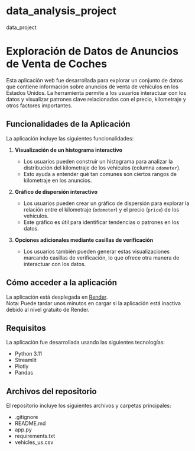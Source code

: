 # data_analysis_project
data_project

# Exploración de Datos de Anuncios de Venta de Coches

Esta aplicación web fue desarrollada para explorar un conjunto de datos que contiene información sobre anuncios de venta de vehículos en los Estados Unidos. La herramienta permite a los usuarios interactuar con los datos y visualizar patrones clave relacionados con el precio, kilometraje y otros factores importantes.

## Funcionalidades de la Aplicación

La aplicación incluye las siguientes funcionalidades:

1. **Visualización de un histograma interactivo**  
   - Los usuarios pueden construir un histograma para analizar la distribución del kilometraje de los vehículos (columna `odometer`).
   - Esto ayuda a entender qué tan comunes son ciertos rangos de kilometraje en los anuncios.

2. **Gráfico de dispersión interactivo**  
   - Los usuarios pueden crear un gráfico de dispersión para explorar la relación entre el kilometraje (`odometer`) y el precio (`price`) de los vehículos.
   - Este gráfico es útil para identificar tendencias o patrones en los datos.

3. **Opciones adicionales mediante casillas de verificación**  
   - Los usuarios también pueden generar estas visualizaciones marcando casillas de verificación, lo que ofrece otra manera de interactuar con los datos.

## Cómo acceder a la aplicación

La aplicación está desplegada en [Render](https://data-analysis-project-woji.onrender.com).  
Nota: Puede tardar unos minutos en cargar si la aplicación está inactiva debido al nivel gratuito de Render.

## Requisitos

La aplicación fue desarrollada usando las siguientes tecnologías:
- Python 3.11
- Streamlit
- Plotly
- Pandas

## Archivos del repositorio

El repositorio incluye los siguientes archivos y carpetas principales:
- .gitignore
- README.md
- app.py
- requirements.txt
- vehicles_us.csv
